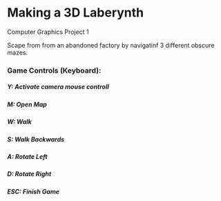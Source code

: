 # Making a 3D Laberynth

Computer Graphics Project 1

Scape from from an abandoned factory by navigatinf 3 different obscure mazes.

### Game Controls (Keyboard):

##### Y: Activate camera mouse controll
##### M: Open Map
##### W: Walk
##### S: Walk Backwards
##### A: Rotate Left
##### D: Rotate Right

##### ESC: Finish Game